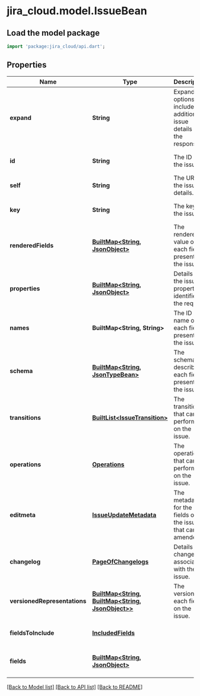 # jira_cloud.model.IssueBean

## Load the model package
```dart
import 'package:jira_cloud/api.dart';
```

## Properties
Name | Type | Description | Notes
------------ | ------------- | ------------- | -------------
**expand** | **String** | Expand options that include additional issue details in the response. | [optional] [default to null]
**id** | **String** | The ID of the issue. | [optional] [default to null]
**self** | **String** | The URL of the issue details. | [optional] [default to null]
**key** | **String** | The key of the issue. | [optional] [default to null]
**renderedFields** | [**BuiltMap&lt;String, JsonObject&gt;**](Object.md) | The rendered value of each field present on the issue. | [optional] [default to const {}]
**properties** | [**BuiltMap&lt;String, JsonObject&gt;**](Object.md) | Details of the issue properties identified in the request. | [optional] [default to const {}]
**names** | **BuiltMap&lt;String, String&gt;** | The ID and name of each field present on the issue. | [optional] [default to const {}]
**schema** | [**BuiltMap&lt;String, JsonTypeBean&gt;**](JsonTypeBean.md) | The schema describing each field present on the issue. | [optional] [default to const {}]
**transitions** | [**BuiltList&lt;IssueTransition&gt;**](IssueTransition.md) | The transitions that can be performed on the issue. | [optional] [default to const []]
**operations** | [**Operations**](Operations.md) | The operations that can be performed on the issue. | [optional] [default to null]
**editmeta** | [**IssueUpdateMetadata**](IssueUpdateMetadata.md) | The metadata for the fields on the issue that can be amended. | [optional] [default to null]
**changelog** | [**PageOfChangelogs**](PageOfChangelogs.md) | Details of changelogs associated with the issue. | [optional] [default to null]
**versionedRepresentations** | [**BuiltMap&lt;String, BuiltMap&lt;String, JsonObject&gt;&gt;**](Map.md) | The versions of each field on the issue. | [optional] [default to const {}]
**fieldsToInclude** | [**IncludedFields**](IncludedFields.md) |  | [optional] [default to null]
**fields** | [**BuiltMap&lt;String, JsonObject&gt;**](Object.md) |  | [optional] [default to const {}]

[[Back to Model list]](../README.md#documentation-for-models) [[Back to API list]](../README.md#documentation-for-api-endpoints) [[Back to README]](../README.md)


